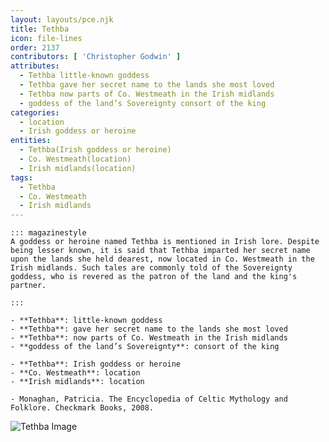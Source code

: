 ```yaml
---
layout: layouts/pce.njk
title: Tethba
icon: file-lines
order: 2137
contributors: [ 'Christopher Godwin' ]
attributes:
  - Tethba little-known goddess
  - Tethba gave her secret name to the lands she most loved
  - Tethba now parts of Co. Westmeath in the Irish midlands
  - goddess of the land’s Sovereignty consort of the king
categories:
  - location
  - Irish goddess or heroine
entities:
  - Tethba(Irish goddess or heroine)
  - Co. Westmeath(location)
  - Irish midlands(location)
tags:
  - Tethba
  - Co. Westmeath
  - Irish midlands
---
```

``` tab [group1:Info]
::: magazinestyle
A goddess or heroine named Tethba is mentioned in Irish lore. Despite being lesser known, it is said that Tethba imparted her secret name upon the lands she held dearest, now located in Co. Westmeath in the Irish midlands. Such tales are commonly told of the Sovereignty goddess, who is revered as the patron of the land and the king's partner.

:::
```
``` tab [group1:Attributes]
- **Tethba**: little-known goddess
- **Tethba**: gave her secret name to the lands she most loved
- **Tethba**: now parts of Co. Westmeath in the Irish midlands
- **goddess of the land’s Sovereignty**: consort of the king
```
``` tab [group1:Entities]
- **Tethba**: Irish goddess or heroine
- **Co. Westmeath**: location
- **Irish midlands**: location
```
``` tab [group1:Sources]
- Monaghan, Patricia. The Encyclopedia of Celtic Mythology and Folklore. Checkmark Books, 2008.
```
![Tethba Image](https://upload.wikimedia.org/wikipedia/commons/d/d5/Ireland_early_peoples_and_politics.gif)
